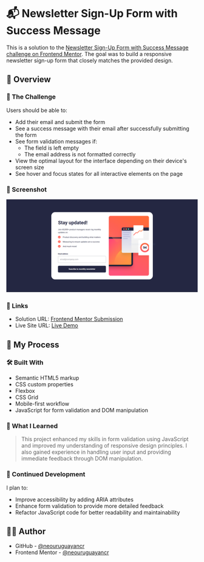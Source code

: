 # 📬 Newsletter Sign-Up Form with Success Message

This is a solution to the [Newsletter Sign-Up Form with Success Message challenge on Frontend Mentor](https://www.frontendmentor.io/solutions/newsletter-sign-up-4XCgQSjaZi). The goal was to build a responsive newsletter sign-up form that closely matches the provided design.

## 🚀 Overview

### 🧩 The Challenge

Users should be able to:

- Add their email and submit the form
- See a success message with their email after successfully submitting the form
- See form validation messages if:
  - The field is left empty
  - The email address is not formatted correctly
- View the optimal layout for the interface depending on their device's screen size
- See hover and focus states for all interactive elements on the page

### 📸 Screenshot

![Screenshot of the solution](./assets/images/newsletter-cta.PNG)

### 🔗 Links

- Solution URL: [Frontend Mentor Submission](https://www.frontendmentor.io/solutions/newsletter-sign-up-4XCgQSjaZi)
- Live Site URL: [Live Demo](https://newsletter-sign-up-form-with-success-message-gamma.vercel.app/)

## 🔧 My Process

### 🛠️ Built With

- Semantic HTML5 markup
- CSS custom properties
- Flexbox
- CSS Grid
- Mobile-first workflow
- JavaScript for form validation and DOM manipulation

### 🧪 What I Learned

> This project enhanced my skills in form validation using JavaScript and improved my understanding of responsive design principles. I also gained experience in handling user input and providing immediate feedback through DOM manipulation.

### 🔭 Continued Development

I plan to:

- Improve accessibility by adding ARIA attributes
- Enhance form validation to provide more detailed feedback
- Refactor JavaScript code for better readability and maintainability

## 👨‍💻 Author

- GitHub - [@neouruguayancr](https://github.com/neouruguayancr)
- Frontend Mentor - [@neouruguayancr](https://www.frontendmentor.io/profile/neouruguayancr)
